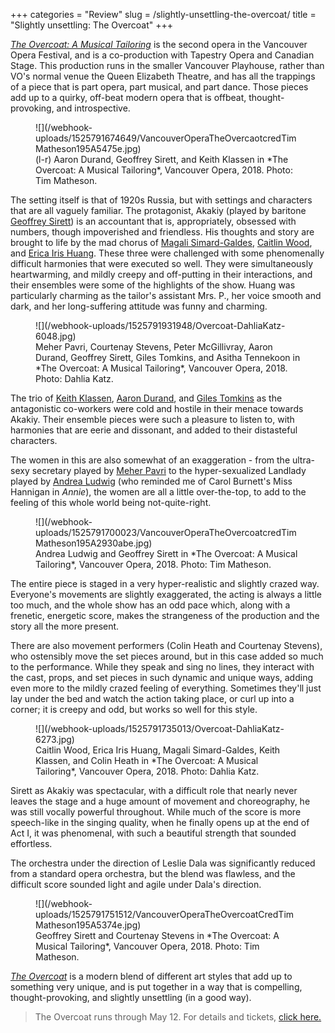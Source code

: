 +++
categories = "Review"
slug = /slightly-unsettling-the-overcoat/
title = "Slightly unsettling: The Overcoat"
+++

[*The Overcoat: A Musical Tailoring*](https://www.vancouveropera.ca/2017/03/27/the-overcoat-a-musical-tailoring/) is the second opera in the Vancouver Opera Festival, and is a co-production with Tapestry Opera and Canadian Stage. This production runs in the smaller Vancouver Playhouse, rather than VO's normal venue the Queen Elizabeth Theatre, and has all the trappings of a piece that is part opera, part musical, and part dance. Those pieces add up to a quirky, off-beat modern opera that is offbeat, thought-provoking, and introspective.

<figure data-type="image">
![](/webhook-uploads/1525791674649/VancouverOperaTheOvercaotcredTimMatheson195A5475e.jpg)
<figcaption>(l-r) Aaron Durand, Geoffrey Sirett, and Keith Klassen in *The Overcoat: A Musical Tailoring*, Vancouver Opera, 2018. Photo: Tim Matheson.</figcaption>
</figure>

The setting itself is that of 1920s Russia, but with settings and characters that are all vaguely familiar. The protagonist, Akakiy (played by baritone [Geoffrey Sirett](/scene/people/geoffrey-sirett/)) is an accountant that is, appropriately, obsessed with numbers, though impoverished and friendless. His thoughts and story are brought to life by the mad chorus of [Magali Simard-Galdes](/scene/people/magali-simard-galdes/), [Caitlin Wood](/scene/people/caitlin-wood/), and [Erica Iris Huang](/scene/people/eric-iris/). These three were challenged with some phenomenally difficult harmonies that were executed so well. They were simultaneously heartwarming, and mildly creepy and off-putting in their interactions, and their ensembles were some of the highlights of the show. Huang was particularly charming as the tailor's assistant Mrs. P., her voice smooth and dark, and her long-suffering attitude was funny and charming.

<figure data-type="image">
![](/webhook-uploads/1525791931948/Overcoat-DahliaKatz-6048.jpg)
<figcaption>Meher Pavri, Courtenay Stevens, Peter McGillivray, Aaron Durand, Geoffrey Sirett, Giles Tomkins, and Asitha Tennekoon in *The Overcoat: A Musical Tailoring*, Vancouver Opera, 2018. Photo: Dahlia Katz.</figcaption>
</figure>

The trio of [Keith Klassen](/scene/people/keith-klassen/), [Aaron Durand](/scene/people/aaron-durand/), and [Giles Tomkins](/scene/people/giles-tomkins/) as the antagonistic co-workers were cold and hostile in their menace towards Akakiy. Their ensemble pieces were such a pleasure to listen to, with harmonies that are eerie and dissonant, and added to their distasteful characters. 

The women in this are also somewhat of an exaggeration - from the ultra-sexy secretary played by [Meher Pavri](/scene/people/meher-pavri/) to the hyper-sexualized Landlady played by [Andrea Ludwig](/scene/people/andrea-ludwig/) (who reminded me of Carol Burnett's Miss Hannigan in *Annie*), the women are all a little over-the-top, to add to the feeling of this whole world being not-quite-right.

<figure data-type="image">
![](/webhook-uploads/1525791700023/VancouverOperaTheOvercoatcredTimMatheson195A2930abe.jpg)
<figcaption>Andrea Ludwig and Geoffrey Sirett in *The Overcoat: A Musical Tailoring*, Vancouver Opera, 2018. Photo: Tim Matheson.</figcaption>
</figure>

The entire piece is staged in a very hyper-realistic and slightly crazed way. Everyone's movements are slightly exaggerated, the acting is always a little too much, and the whole show has an odd pace which, along with a frenetic, energetic score, makes the strangeness of the production and the story all the more present. 

There are also movement performers (Colin Heath and Courtenay Stevens), who ostensibly move the set pieces around, but in this case added so much to the performance. While they speak and sing no lines, they interact with the cast, props, and set pieces in such dynamic and unique ways, adding even more to the mildly crazed feeling of everything. Sometimes they'll just lay under the bed and watch the action taking place, or curl up into a corner; it is creepy and odd, but works so well for this style.

<figure data-type="image">
![](/webhook-uploads/1525791735013/Overcoat-DahliaKatz-6273.jpg)
<figcaption>Caitlin Wood, Erica Iris Huang, Magali Simard-Galdes, Keith Klassen, and Colin Heath in *The Overcoat: A Musical Tailoring*, Vancouver Opera, 2018. Photo: Dahlia Katz.</figcaption>
</figure>

Sirett as Akakiy was spectacular, with a difficult role that nearly never leaves the stage and a huge amount of movement and choreography, he was still vocally powerful throughout. While much of the score is more speech-like in the singing quality, when he finally opens up at the end of Act I, it was phenomenal, with such a beautiful strength that sounded effortless. 

The orchestra under the direction of Leslie Dala was significantly reduced from a standard opera orchestra, but the blend was flawless, and the difficult score sounded light and agile under Dala's direction.

<figure data-type="image">
![](/webhook-uploads/1525791751512/VancouverOperaTheOvercoatCredTimMatheson195A5374e.jpg)
<figcaption>Geoffrey Sirett and Courtenay Stevens in *The Overcoat: A Musical Tailoring*, Vancouver Opera, 2018. Photo: Tim Matheson.</figcaption>
</figure>

[*The Overcoat*](https://www.vancouveropera.ca/2017/03/27/the-overcoat-a-musical-tailoring/) is a modern blend of different art styles that add up to something very unique, and is put together in a way that is compelling, thought-provoking, and slightly unsettling (in a good way).

>The Overcoat runs through May 12. For details and tickets, [click here.](https://www.vancouveropera.ca/2017/03/27/the-overcoat-a-musical-tailoring/)
